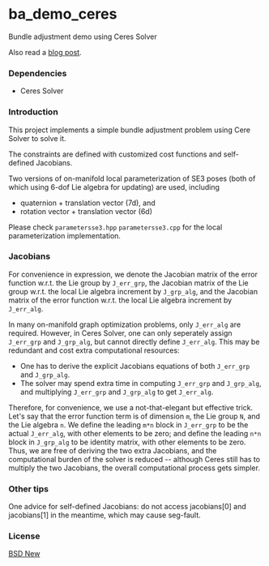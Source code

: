 # ba_demo_ceres

Bundle adjustment demo using Ceres Solver

Also read a [blog post](http://fzheng.me/2018/01/23/ba-demo-ceres/).

### Dependencies

- Ceres Solver

### Introduction 

This project implements a simple bundle adjustment problem using Cere Solver to solve it. 

The constraints are defined with customized cost functions and self-defined Jacobians.

Two versions of on-manifold local parameterization of SE3 poses (both of which using 6-dof Lie algebra for updating) are used, including

  - quaternion + translation vector (7d), and
  - rotation vector + translation vector (6d)

Please check `parametersse3.hpp` `parametersse3.cpp` for the local parameterization implementation.

### Jacobians

For convenience in expression, we denote the Jacobian matrix of the error function w.r.t. the Lie group by `J_err_grp`, the Jacobian matrix of the Lie group w.r.t. the local Lie algebra increment by `J_grp_alg`, and the Jacobian matrix of the error function w.r.t. the local Lie algebra increment by `J_err_alg`.

In many on-manifold graph optimization problems, only `J_err_alg` are required.  However, in Ceres Solver, one can only seperately assign `J_err_grp` and `J_grp_alg`, but cannot directly define `J_err_alg`. This may be redundant and cost extra computational resources:

  - One has to derive the explicit Jacobians equations of both `J_err_grp` and `J_grp_alg`.
  - The solver may spend extra time in computing `J_err_grp` and `J_grp_alg`, and multiplying `J_err_grp` and `J_grp_alg` to get `J_err_alg`.

Therefore, for convenience, we use a not-that-elegant but effective trick. Let's say that the error function term is of dimension `m`, the Lie group `N`, and the Lie algebra `n`. We define the leading `m*n` block in  `J_err_grp` to be the actual `J_err_alg`, with other elements to be zero; and define the leading `n*n` block in `J_grp_alg` to be identity matrix, with other elements to be zero. Thus, we are free of deriving the two extra Jacobians, and the computational burden of the solver is reduced -- although Ceres still has to multiply the two Jacobians, the overall computational process gets simpler.
 
### Other tips

One advice for self-defined Jacobians: do not access jacobians[0] and jacobians[1] in the meantime, which may cause seg-fault.


### License 

[BSD New](LICENSE)
